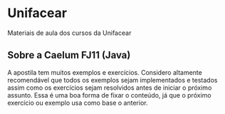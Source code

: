 # Unifacear
Materiais de aula dos cursos da Unifacear

## Sobre a Caelum FJ11 (Java)
A apostila tem muitos exemplos e exercícios. Considero altamente recomendável que todos os exemplos sejam implementados e testados assim como os exercícios sejam resolvidos antes de iniciar o próximo assunto. Essa é uma boa forma de fixar o conteúdo, já que o próximo exercício ou exemplo usa como base o anterior.
